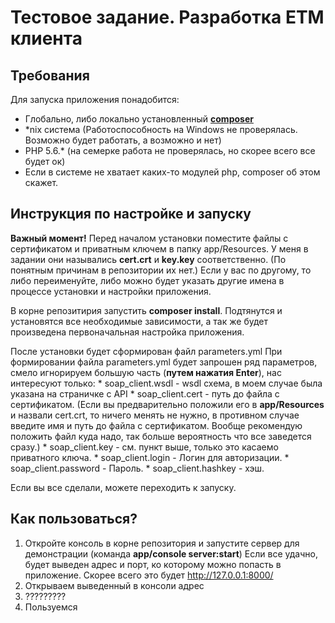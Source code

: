 Тестовое задание. Разработка ETM клиента
========================================

Требования
-----------

Для запуска приложения понадобится:

  * Глобально, либо локально установленный [**composer**][1]
  * *nix система (Работоспособность на Windows не проверялась. Возможно будет работать, а возможно и нет)
  * PHP 5.6.* (на семерке работа не проверялась, но скорее всего все будет ок)
  * Если в системе не хватает каких-то модулей php, composer об этом скажет.


Инструкция по настройке и запуску
---------------------------------

**Важный момент!**
Перед началом установки поместите файлы с сертификатом и приватным ключем в папку app/Resources.
У меня в задании они назывались **cert.crt** и **key.key** соответственно. (По понятным причинам в репозитории их нет.)
Если у вас по другому, то либо переименуйте, либо можно будет указать другие имена в процессе установки и настройки приложения.

В корне репозитирия запустить **composer install**. Подтянутся и установятся все необходимые зависимости, 
а так же будет произведена первоначальная настройка приложения.

После установки будет сформирован файл parameters.yml
При формировании файла parameters.yml будет запрошен ряд параметров, смело игнорируем большую часть (**путем нажатия Enter**), нас интересуют только:
    * soap_client.wsdl - wsdl схема, в моем случае была указана на страничке с API
    * soap_client.cert - путь до файла с сертификатом.
    (Если вы предварительно положили его в **app/Resources** и назвали cert.crt,
    то ничего менять не нужно, в противном случае введите имя и путь до файла с сертификатом.
    Вообще рекомендую положить файл куда надо, так больше вероятность что все заведется сразу.)
    * soap_client.key - см. пункт выше, только это касаемо приватного ключа.
    * soap_client.login - Логин для авторизации. 
    * soap_client.password - Пароль.
    * soap_client.hashkey - хэш.

Если вы все сделали, можете переходить к запуску.

Как пользоваться?
-----------------
 1. Откройте консоль в корне репозитория и запустите сервер для демонстрации (команда **app/console server:start**)
 Если все удачно, будет выведен адрес и порт, ко которому можно попасть в приложение. Скорее всего это будет http://127.0.0.1:8000/
 2. Открываем выведенный в консоли адрес
 3. ?????????
 4. Пользуемся

[1]:  https://getcomposer.org/
